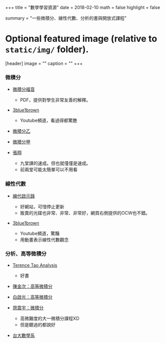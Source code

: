 +++
title = "數學學習資源"
date = 2018-02-10
math = false
highlight = false

summary = "一些微積分、線性代數、分析的書與開放式課程"

# Optional featured image (relative to `static/img/` folder).
[header]
image = ""
caption = ""
+++

### 微積分

- [微積分福音](http://calculus.yuyumagic424.net)
	- PDF，提供對學生非常友善的解釋。

- [3blue1brown](https://www.youtube.com/playlist?list=PLZHQObOWTQDMsr9K-rj53DwVRMYO3t5Yr)
	- Youtube頻道，看過得都驚艷

- [微積分乙](http://ocw.aca.ntu.edu.tw/ntu-ocw/index.php/ocw/cou/103S121)

- [微積分甲](http://ocw.aca.ntu.edu.tw/ntu-ocw/index.php/ocw/cou/100S111)

- [張翔](https://shiangsir.wixsite.com/shiangsir/tutorialmath)
	- 九堂課的速成。但也就僅僅是速成。
	- 前兩堂可能太簡單可以不用看


### 線性代數

- [線代啟示錄](https://ccjou.wordpress.com/)
	- 好網站，可惜停止更新
	- 販賣的光碟也非常、非常、非常好，網頁右側提供的OCW也不錯。

- [3blue1brown](https://www.youtube.com/playlist?list=PLZHQObOWTQDPD3MizzM2xVFitgF8hE_ab)
	- Youtube頻道，驚豔
	- 用動畫表示線性代數觀念

### 分析、高等微積分 

- [Terence Tao Analysis](https://www.springer.com/us/book/9789811017896)
	- 好書

- [陳金次：高等微積分](http://ocw.aca.ntu.edu.tw/ntu-ocw/index.php/ocw/cou/101S13)

- [白啟光：高等微積分](http://ocw.nctu.edu.tw/course_detail.php?bgid=1&gid=1&nid=45)

- [齊震宇：微積分](http://ocw.aca.ntu.edu.tw/ntu-ocw/index.php/ocw/cou/104S115)
	- 高微難度的大一微積分課程XD
	- 但是聽過的都說好

- [台大數學系](http://www.math.ntu.edu.tw/public/multimedia)
